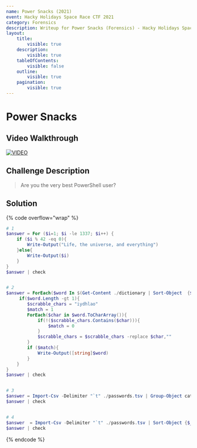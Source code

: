 ```yaml
---
name: Power Snacks (2021)
event: Hacky Holidays Space Race CTF 2021
category: Forensics
description: Writeup for Power Snacks (Forensics) - Hacky Holidays Space Race CTF (2021) 💜
layout:
    title:
        visible: true
    description:
        visible: true
    tableOfContents:
        visible: false
    outline:
        visible: true
    pagination:
        visible: true
---
```


# Power Snacks

## Video Walkthrough

[![VIDEO](https://img.youtube.com/vi/u1Sh5TZN5Ug/0.jpg)](https://youtu.be/u1Sh5TZN5Ug?t=25s "Hacky Holidays Space Race 2021: Power Snacks")

## Challenge Description

> Are you the very best PowerShell user?

## Solution

{% code overflow="wrap" %}
```powershell
# 1
$answer = For ($i=1; $i -le 1337; $i++) {
	if ($i % 42 -eq 0){
		Write-Output("Life, the universe, and everything")
	}else{
		Write-Output($i)
	}
}
$answer | check


# 2
$answer = ForEach($word In $(Get-Content ./dictionary | Sort-Object  {$_.Length}, {$_.ToString()})) {
	 if($word.Length -gt 1){
		$scrabble_chars = "iydhlao"
		$match = 1
		ForEach($char in $word.ToCharArray()){
			if(!($scrabble_chars.Contains($char))){
				$match = 0
			}
			$scrabble_chars = $scrabble_chars -replace $char,""
		}
		if ($match){
			Write-Output([string]$word)
		}
	}
}
$answer | check


# 3
$answer = Import-Csv -Delimiter "`t" ./passwords.tsv | Group-Object category | Sort-Object @{Expression = "Count"; Descending = $True} | Select-Object Count,Name
$answer | check


# 4
$answer  = Import-Csv -Delimiter "`t" ./passwords.tsv | Sort-Object {$_.Password.Length}, {$_.Password} | Where-Object category -EQ "names" | Select-Object Password
$answer | check
```
{% endcode %}

